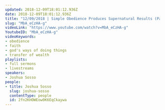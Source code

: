 ```yaml
---
updated: 2018-12-09T18:01:12.936Z
date: 2018-12-09T18:01:12.936Z
title: "12/09/2018 | Simple Obedience Produces Supernatural Results (Pastor Josh Sosso)"
slug: "MbA_eCzHA-g"
videoLink: "https://www.youtube.com/watch?v=MbA_eCzHA-g"
YoutubeID: "MbA_eCzHA-g"
videoKeywords:
- obedience
- faith
- god's ways of doing things
- transfer of wealth
playlists:
- full sermons
- livestreams
speakers:
- Joshua Sosso
people:
- title: Joshua Sosso
  slug: joshua-sosso
  contentType: people
  id: 2fn2KHOWEow0K6EqCkaywa
---
```

